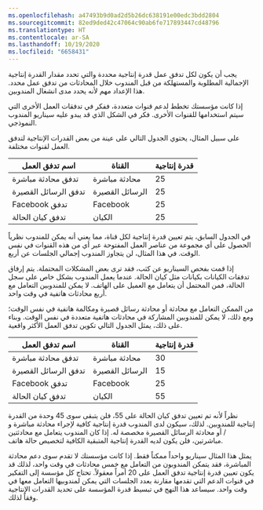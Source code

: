 ```yaml
---
ms.openlocfilehash: a47493b9d0ad2d5b26dc638191e00edc3bdd2804
ms.sourcegitcommit: 82ed9ded42c47064c90ab6fe717893447cd48796
ms.translationtype: HT
ms.contentlocale: ar-SA
ms.lasthandoff: 10/19/2020
ms.locfileid: "6658431"
---
```

يجب أن يكون لكل تدفق عمل قدرة إنتاجية محددة والتي تحدد مقدار القدرة إنتاجية الإجمالية المطلوبة والمستهلكة من قبل المندوب خلال المحادثات من تدفق عمل محدد. هذا الإعداد مهم لأنه يحدد مدى انشغال المندوبين. 

إذا كانت مؤسستك تخطط لدعم قنوات متعددة، ففكر في تدفقات العمل الأخرى التي سيتم استخدامها للقنوات الأخرى. فكر في الشكل الذي قد يبدو عليه سيناريو المندوب النموذجي. 

على سبيل المثال، يحتوي الجدول التالي على عينة من بعض القدرات الإنتاجية لتدفق العمل لقنوات مختلفة. 

| اسم تدفق العمل   | القناة   | قدرة إنتاجية |
|--------------------|-----------|----------|
| تدفق محادثة مباشرة   | محادثة مباشرة | 25       |
| تدفق الرسائل القصيرة         | الرسائل القصيرة       | 25       |
| Facebook تدفق    | Facebook  | 25       |
| تدفق كيان الحالة | الكيان    | 25       |

في الجدول السابق، يتم تعيين قدرة إنتاجية لكل قناة، مما يعني أنه يمكن للمندوب نظرياً الحصول على أي مجموعة من عناصر العمل المفتوحة عبر أي من هذه القنوات في نفس الوقت. في هذا المثال، لن يتجاوز المندوب إجمالي الجلسات عن أربع.

إذا قمت بفحص السيناريو عن كثب، فقد ترى بعض المشكلات المحتملة. يتم إرفاق تدفقات الكيانات بكيانات مثل كيان الحالة. عندما يعمل المندوب بشكل خاص على سجل الحالة، فمن المحتمل أن يتعامل مع العميل على الهاتف. لا يمكن للمندوبين التعامل مع أربع محادثات هاتفية في وقت واحد. 

من الممكن التعامل مع محادثة أو محادثة رسائل قصيرة ومكالمة هاتفية في نفس الوقت؛ ومع ذلك، لا يمكن للمندوبين المشاركة في محادثات هاتفية متعددة في نفس الوقت. وبناء على ذلك، يمثل الجدول التالي تكوين تدفق العمل الأكثر واقعية. 

| اسم تدفق العمل   | القناة   | قدرة إنتاجية |
|--------------------|-----------|----------|
| تدفق محادثة مباشرة   | محادثة مباشرة | 30       |
| تدفق الرسائل القصيرة         | الرسائل القصيرة       | 15       |
| Facebook تدفق    | Facebook  | 25       |
| تدفق كيان الحالة | الكيان    | 55       |

نظراً لأنه تم تعيين تدفق كيان الحالة على 55، فلن يتبقى سوى 45 وحدة من القدرة إنتاجية للمندوبين. لذلك، سيكون لدى المندوب قدرة إنتاجية كافية لإجراء محادثة مباشرة و / أو محادثة الرسائل القصيرة مخصصة له. إذا كان المندوب يتعامل مع محادثتين مباشرتين، فلن يكون لديه القدرة إنتاجية المتبقية الكافية لتخصيص حالة هاتف. 

يمثل هذا المثال سيناريو واحداً ممكناً فقط. إذا كانت مؤسستك لا تقدم سوى دعم محادثة المباشرة، فقد يتمكن المندوبون من التعامل مع خمس محادثات في وقت واحد، لذلك قد يكون تعيين قدرة إنتاجية تدفق العمل على 20 أمراً معقولاً. تحتاج كل مؤسسة إلى التفكير في قنوات الدعم التي تقدمها مقارنة بعدد الجلسات التي يمكن لمندوبيها التعامل معها في وقت واحد. سيساعد هذا النهج في تبسيط قدرة المؤسسة على تحديد القدرات الإنتاجية وفقاً لذلك. 

